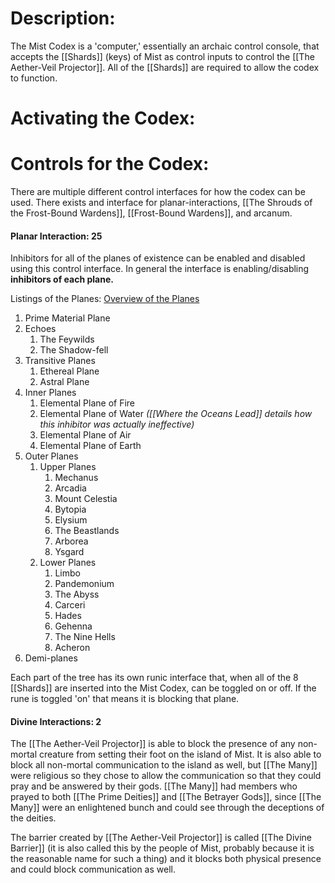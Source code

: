 # Description:
The Mist Codex is a 'computer,' essentially an archaic control console, that accepts the [[Shards]] (keys) of Mist as control inputs to control the [[The Aether-Veil Projector]]. All of the [[Shards]] are required to allow the codex to function. 
# Activating the Codex:
# Controls for the Codex:
There are multiple different control interfaces for how the codex can be used. There exists and interface for planar-interactions, [[The Shrouds of the Frost-Bound Wardens]], [[Frost-Bound Wardens]], and arcanum.
#### Planar Interaction: 25
Inhibitors for all of the planes of existence can be enabled and disabled using this control interface. In general the interface is enabling/disabling **inhibitors of each plane.**

Listings of the Planes: [Overview of the Planes](https://roll20.net/compendium/dnd5e/The%20Planes%20of%20Existence#content)
1. Prime Material Plane
2. Echoes
	1. The Feywilds
	2. The Shadow-fell 
3. Transitive Planes
	1. Ethereal Plane
	2. Astral Plane
4. Inner Planes
	1. Elemental Plane of Fire
	2. Elemental Plane of Water *([[Where the Oceans Lead]] details how this inhibitor was actually ineffective)*
	3. Elemental Plane of Air
	4. Elemental Plane of Earth
5. Outer Planes
	1. Upper Planes
		1. Mechanus
		2. Arcadia
		3. Mount Celestia
		4. Bytopia
		5. Elysium
		6. The Beastlands
		7. Arborea
		8. Ysgard
	3. Lower Planes
		1. Limbo
		2. Pandemonium
		3. The Abyss
		4. Carceri
		5. Hades
		6. Gehenna
		7. The Nine Hells
		8. Acheron
6. Demi-planes

Each part of the tree has its own runic interface that, when all of the 8 [[Shards]] are inserted into the Mist Codex, can be toggled on or off. If the rune is toggled 'on' that means it is blocking that plane.
#### Divine Interactions: 2
The [[The Aether-Veil Projector]] is able to block the presence of any non-mortal creature from setting their foot on the island of Mist. It is also able to block all non-mortal communication to the island as well, but [[The Many]] were religious so they chose to allow the communication so that they could pray and be answered by their gods. [[The Many]] had members who prayed to both [[The Prime Deities]] and [[The Betrayer Gods]], since [[The Many]] were an enlightened bunch and could see through the deceptions of the deities. 

The barrier created by [[The Aether-Veil Projector]] is called [[The Divine Barrier]] (it is also called this by the people of Mist, probably because it is the reasonable name for such a thing) and it blocks both physical presence and could block communication as well. 